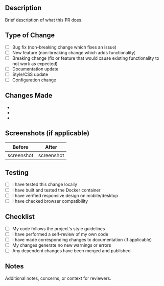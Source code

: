## Description
Brief description of what this PR does.

## Type of Change
- [ ] Bug fix (non-breaking change which fixes an issue)
- [ ] New feature (non-breaking change which adds functionality)
- [ ] Breaking change (fix or feature that would cause existing functionality to not work as expected)
- [ ] Documentation update
- [ ] Style/CSS update
- [ ] Configuration change

## Changes Made
- 
- 
- 

## Screenshots (if applicable)
| Before | After |
|--------|--------|
| screenshot | screenshot |

## Testing
- [ ] I have tested this change locally
- [ ] I have built and tested the Docker container
- [ ] I have verified responsive design on mobile/desktop
- [ ] I have checked browser compatibility

## Checklist
- [ ] My code follows the project's style guidelines
- [ ] I have performed a self-review of my own code
- [ ] I have made corresponding changes to documentation (if applicable)
- [ ] My changes generate no new warnings or errors
- [ ] Any dependent changes have been merged and published

## Notes
Additional notes, concerns, or context for reviewers.